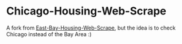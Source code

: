 # Chicago-Housing-Web-Scrape

A fork from [East-Bay-Housing-Web-Scrape](https://github.com/rileypredum/East-Bay-Housing-Web-Scrape), but the idea is to check Chicago instead of the Bay Area :)
